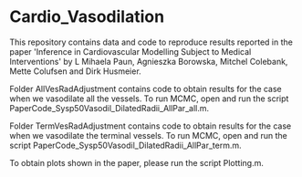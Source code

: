# Cardio_Vasodilation

This repository contains data and code to reproduce results reported in the paper 'Inference in Cardiovascular Modelling Subject to Medical Interventions' by L Mihaela Paun, Agnieszka Borowska, Mitchel Colebank, Mette Colufsen and Dirk Husmeier.

Folder AllVesRadAdjustment contains code to obtain results for the case when we vasodilate all the vessels. 
To run MCMC, open and run the script PaperCode_Sysp50Vasodil_DilatedRadii_AllPar_all.m.

Folder TermVesRadAdjustment contains code to obtain results for the case when we vasodilate the terminal vessels. 
To run MCMC, open and run the script PaperCode_Sysp50Vasodil_DilatedRadii_AllPar_term.m.

To obtain plots shown in the paper, please run the script Plotting.m.
